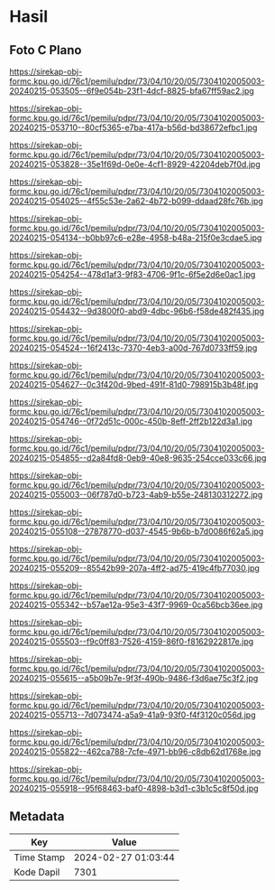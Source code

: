 # Hasil

## Foto C Plano

https://sirekap-obj-formc.kpu.go.id/76c1/pemilu/pdpr/73/04/10/20/05/7304102005003-20240215-053505--6f9e054b-23f1-4dcf-8825-bfa67ff59ac2.jpg

https://sirekap-obj-formc.kpu.go.id/76c1/pemilu/pdpr/73/04/10/20/05/7304102005003-20240215-053710--80cf5365-e7ba-417a-b56d-bd38672efbc1.jpg

https://sirekap-obj-formc.kpu.go.id/76c1/pemilu/pdpr/73/04/10/20/05/7304102005003-20240215-053828--35e1f69d-0e0e-4cf1-8929-42204deb7f0d.jpg

https://sirekap-obj-formc.kpu.go.id/76c1/pemilu/pdpr/73/04/10/20/05/7304102005003-20240215-054025--4f55c53e-2a62-4b72-b099-ddaad28fc76b.jpg

https://sirekap-obj-formc.kpu.go.id/76c1/pemilu/pdpr/73/04/10/20/05/7304102005003-20240215-054134--b0bb97c6-e28e-4958-b48a-215f0e3cdae5.jpg

https://sirekap-obj-formc.kpu.go.id/76c1/pemilu/pdpr/73/04/10/20/05/7304102005003-20240215-054254--478d1af3-9f83-4706-9f1c-6f5e2d6e0ac1.jpg

https://sirekap-obj-formc.kpu.go.id/76c1/pemilu/pdpr/73/04/10/20/05/7304102005003-20240215-054432--9d3800f0-abd9-4dbc-96b6-f58de482f435.jpg

https://sirekap-obj-formc.kpu.go.id/76c1/pemilu/pdpr/73/04/10/20/05/7304102005003-20240215-054524--16f2413c-7370-4eb3-a00d-767d0733ff59.jpg

https://sirekap-obj-formc.kpu.go.id/76c1/pemilu/pdpr/73/04/10/20/05/7304102005003-20240215-054627--0c3f420d-9bed-491f-81d0-798915b3b48f.jpg

https://sirekap-obj-formc.kpu.go.id/76c1/pemilu/pdpr/73/04/10/20/05/7304102005003-20240215-054746--0f72d51c-000c-450b-8eff-2ff2b122d3a1.jpg

https://sirekap-obj-formc.kpu.go.id/76c1/pemilu/pdpr/73/04/10/20/05/7304102005003-20240215-054855--d2a84fd8-0eb9-40e8-9635-254cce033c66.jpg

https://sirekap-obj-formc.kpu.go.id/76c1/pemilu/pdpr/73/04/10/20/05/7304102005003-20240215-055003--06f787d0-b723-4ab9-b55e-248130312272.jpg

https://sirekap-obj-formc.kpu.go.id/76c1/pemilu/pdpr/73/04/10/20/05/7304102005003-20240215-055108--27878770-d037-4545-9b6b-b7d0086f62a5.jpg

https://sirekap-obj-formc.kpu.go.id/76c1/pemilu/pdpr/73/04/10/20/05/7304102005003-20240215-055209--85542b99-207a-4ff2-ad75-419c4fb77030.jpg

https://sirekap-obj-formc.kpu.go.id/76c1/pemilu/pdpr/73/04/10/20/05/7304102005003-20240215-055342--b57ae12a-95e3-43f7-9969-0ca56bcb36ee.jpg

https://sirekap-obj-formc.kpu.go.id/76c1/pemilu/pdpr/73/04/10/20/05/7304102005003-20240215-055503--f9c0ff83-7526-4159-86f0-f8162922817e.jpg

https://sirekap-obj-formc.kpu.go.id/76c1/pemilu/pdpr/73/04/10/20/05/7304102005003-20240215-055615--a5b09b7e-9f3f-490b-9486-f3d6ae75c3f2.jpg

https://sirekap-obj-formc.kpu.go.id/76c1/pemilu/pdpr/73/04/10/20/05/7304102005003-20240215-055713--7d073474-a5a9-41a9-93f0-f4f3120c056d.jpg

https://sirekap-obj-formc.kpu.go.id/76c1/pemilu/pdpr/73/04/10/20/05/7304102005003-20240215-055822--462ca788-7cfe-4971-bb96-c8db62d1768e.jpg

https://sirekap-obj-formc.kpu.go.id/76c1/pemilu/pdpr/73/04/10/20/05/7304102005003-20240215-055918--95f68463-baf0-4898-b3d1-c3b1c5c8f50d.jpg


## Metadata

| Key        | Value               |
| ---------- | ------------------- |
| Time Stamp | 2024-02-27 01:03:44 |
| Kode Dapil | 7301                |



